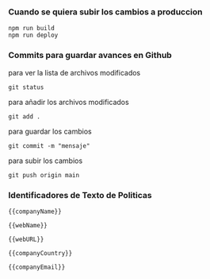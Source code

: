
### Cuando se quiera subir los cambios a produccion

```
npm run build
npm run deploy
```

### Commits para guardar avances en Github

para ver la lista de archivos modificados
```
git status 
```

para añadir los archivos modificados

```
git add . 
```

para guardar los cambios

```
git commit -m "mensaje"
```

para subir los cambios

```
git push origin main
```

### Identificadores de Texto de Politicas

```
{{companyName}}
```

```
{{webName}}
```

```
{{webURL}}
```

```
{{companyCountry}}
```

```
{{companyEmail}}
```